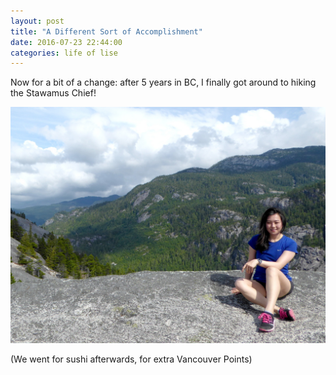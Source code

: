 ```yaml
---
layout: post
title: "A Different Sort of Accomplishment"
date: 2016-07-23 22:44:00
categories: life of lise
---
```


Now for a bit of a change: after 5 years in BC, I finally got around to hiking the Stawamus Chief!

![Lise Savard photo](/assets/images/2016/lise-savard-mountain.jpg)

(We went for sushi afterwards, for extra Vancouver Points)